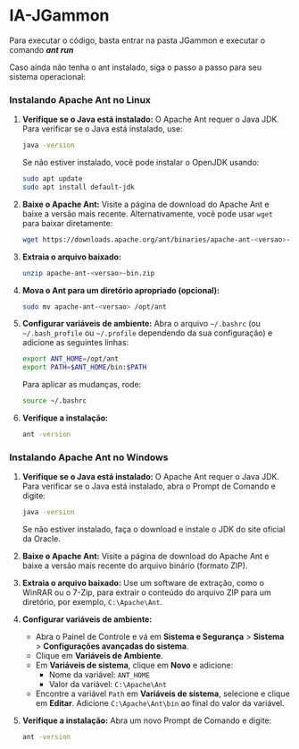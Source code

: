 # IA-JGammon

Para executar o código, basta entrar na pasta JGammon e executar o comando
**_ant run_**

Caso ainda não tenha o ant instalado, siga o passo a passo para seu sistema operacional:

### Instalando Apache Ant no Linux

1. **Verifique se o Java está instalado:**
   O Apache Ant requer o Java JDK. Para verificar se o Java está instalado, use:
   ```sh
   java -version
   ```
   Se não estiver instalado, você pode instalar o OpenJDK usando:
   ```sh
   sudo apt update
   sudo apt install default-jdk
   ```

2. **Baixe o Apache Ant:**
   Visite a página de download do Apache Ant e baixe a versão mais recente. Alternativamente, você pode usar `wget` para baixar diretamente:
   ```sh
   wget https://downloads.apache.org/ant/binaries/apache-ant-<versao>-bin.zip
   ```

3. **Extraia o arquivo baixado:**
   ```sh
   unzip apache-ant-<versao>-bin.zip
   ```

4. **Mova o Ant para um diretório apropriado (opcional):**
   ```sh
   sudo mv apache-ant-<versao> /opt/ant
   ```

5. **Configurar variáveis de ambiente:**
   Abra o arquivo `~/.bashrc` (ou `~/.bash_profile` ou `~/.profile` dependendo da sua configuração) e adicione as seguintes linhas:
   ```sh
   export ANT_HOME=/opt/ant
   export PATH=$ANT_HOME/bin:$PATH
   ```
   Para aplicar as mudanças, rode:
   ```sh
   source ~/.bashrc
   ```

6. **Verifique a instalação:**
   ```sh
   ant -version
   ```

### Instalando Apache Ant no Windows

1. **Verifique se o Java está instalado:**
   O Apache Ant requer o Java JDK. Para verificar se o Java está instalado, abra o Prompt de Comando e digite:
   ```sh
   java -version
   ```
   Se não estiver instalado, faça o download e instale o JDK do site oficial da Oracle.

2. **Baixe o Apache Ant:**
   Visite a página de download do Apache Ant e baixe a versão mais recente do arquivo binário (formato ZIP).

3. **Extraia o arquivo baixado:**
   Use um software de extração, como o WinRAR ou o 7-Zip, para extrair o conteúdo do arquivo ZIP para um diretório, por exemplo, `C:\Apache\Ant`.

4. **Configurar variáveis de ambiente:**
   - Abra o Painel de Controle e vá em **Sistema e Segurança** > **Sistema** > **Configurações avançadas do sistema**.
   - Clique em **Variáveis de Ambiente**.
   - Em **Variáveis de sistema**, clique em **Novo** e adicione:
     - Nome da variável: `ANT_HOME`
     - Valor da variável: `C:\Apache\Ant`
   - Encontre a variável `Path` em **Variáveis de sistema**, selecione e clique em **Editar**. Adicione `C:\Apache\Ant\bin` ao final do valor da variável.

5. **Verifique a instalação:**
   Abra um novo Prompt de Comando e digite:
   ```sh
   ant -version
   ```